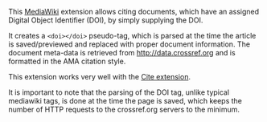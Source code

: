 This [MediaWiki](http://http://www.mediawiki.org) extension allows citing documents, which have an assigned Digital Object Identifier (DOI), by simply supplying the DOI.

It creates a `<doi></doi>` pseudo-tag, which is parsed at the time the article is saved/previewed and replaced with proper document information. The document meta-data is retrieved from http://data.crossref.org and is formatted in the AMA citation style.

This extension works very well with the [Cite extension](http://www.mediawiki.org/wiki/Extension:Cite).

It is important to note that the parsing of the DOI tag, unlike typical mediawiki tags, is done at the time the page is saved, which keeps the number of HTTP requests to the crossref.org servers to the minimum.